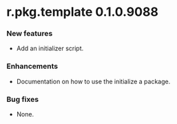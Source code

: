 # r.pkg.template 0.1.0.9088

### New features

* Add an initializer script.

### Enhancements

* Documentation on how to use the initialize a package.

### Bug fixes

* None.
